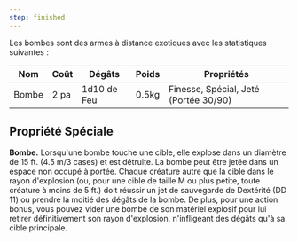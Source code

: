 ```yaml
---
step: finished
---
```

Les bombes sont des armes à distance exotiques avec les statistiques suivantes : 

| Nom   | Coût | Dégâts      | Poids | Propriétés                            |
| ----- | ---- | ----------- | ----- | ------------------------------------- |
| Bombe | 2 pa | 1d10 de Feu | 0.5kg | Finesse, Spécial, Jeté (Portée 30/90) |

## Propriété Spéciale

**Bombe.** Lorsqu'une bombe touche une cible, elle explose dans un diamètre de 15 ft. (4.5 m/3 cases) et est détruite. La bombe peut être jetée dans un espace non occupé à portée. Chaque créature autre que la cible dans le rayon d'explosion (ou, pour une cible de taille M ou plus petite, toute créature à moins de 5 ft.) doit réussir un jet de sauvegarde de Dextérité (DD 11) ou prendre la moitié des dégâts de la bombe.
De plus, pour une action bonus, vous pouvez vider une bombe de son matériel explosif pour lui retirer définitivement son rayon d'explosion, n'infligeant des dégâts qu'à sa cible principale.